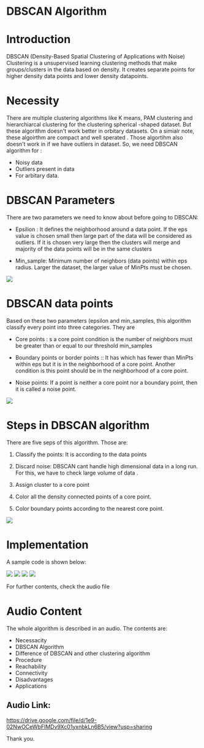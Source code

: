 #  DBSCAN   Algorithm
# Introduction
DBSCAN (Density-Based Spatial Clustering of Applications with Noise) Clustering is a unsupervised learning clustering methods that make groups/clusters in the data based on density. It creates separate points for higher density data points and lower density datapoints.

# Necessity 
There are multiple clustering algorithms like K means, PAM clustering and hierarchiarcal clustering for the clustering spherical -shaped dataset. But these algorithm doesn't work better in orbitary datasets. On a simialr note, these algoirthm are compact and well sperated . Those algortihm also doesn't work in if we have outliers in dataset.
So, we need DBSCAN algorithm for :
- Noisy data
- Outliers present in data
- For arbitary data.

# DBSCAN Parameters
There are two parameters we need to know about before going to DBSCAN:

 - Epsilion : It defines the neighborhood around a data point. If the eps value is chosen  small then large part of the data will be considered as outliers. If it is chosen very large then the clusters will merge and majority of the data points will be in the same clusters

- Min_sample: Minimum number of neighbors (data points) within eps radius. Larger the dataset, the larger value of MinPts must be chosen.

 <img src="https://github.com/ron352/winter-of-contributing/blob/Datascience_With_Python/Datascience_With_Python/Machine%20Learning/Audios/DBSCAN%20algorithm/Images/eps.png">

# DBSCAN data points
Based on these two parameters (epsilon and min_samples, this algorithm classify every point  into three categories. They are

- Core points : s a core point condition is the number of neighbors must be greater than or equal to our threshold min_samples

- Boundary points or border points :: It has  which has fewer than MinPts within eps but it is in the neighborhood of a core point. Another condition is this point should be
 in the neighborhood of a core point.
 
- Noise points:  If a point is neither a core point nor a boundary point, then it is called a noise point. 

 <img src="https://github.com/ron352/winter-of-contributing/blob/Datascience_With_Python/Datascience_With_Python/Machine%20Learning/Audios/DBSCAN%20algorithm/Images/data%20point.jpg">
 
 
# Steps in DBSCAN algorithm 
There are five seps of this algorithm. Those are:
1. Classify the points: It is according to the data points 

2. Discard noise: DBSCAN cant handle high dimensional data in a long run. For this, we have to check large volume of data .

3. Assign cluster to a core point

4. Color all the density connected points of a core point.

5. Color boundary points according to the nearest core point.

<img src="https://github.com/ron352/gs-/blob/main/dbs.png">

# Implementation 

A sample code  is shown below:

<img src="https://github.com/ron352/winter-of-contributing/blob/Datascience_With_Python/Datascience_With_Python/Machine%20Learning/Audios/DBSCAN%20algorithm/Images/code1.PNG">
<img src="https://github.com/ron352/winter-of-contributing/blob/Datascience_With_Python/Datascience_With_Python/Machine%20Learning/Audios/DBSCAN%20algorithm/Images/code2.PNG">
<img src="https://github.com/ron352/winter-of-contributing/blob/Datascience_With_Python/Datascience_With_Python/Machine%20Learning/Audios/DBSCAN%20algorithm/Images/code3.PNG">
<img src="https://github.com/ron352/winter-of-contributing/blob/Datascience_With_Python/Datascience_With_Python/Machine%20Learning/Audios/DBSCAN%20algorithm/Images/out.PNG">


For further contents, check the audio file
# Audio Content
The whole algorithm is described in an audio. The contents are: 
-  Necessacity
-  DBSCAN Algorithm
-  Difference of DBSCAN and other clustering algorithm
-  Procedure
-  Reachability 
-  Connectivity
-  Disadvantages
-  Applications
 
## Audio Link: 
 
https://drive.google.com/file/d/1e9-02NwOCeWbFIMDv9Xc01yxnbkLn6B5/view?usp=sharing
 
 
Thank you.
